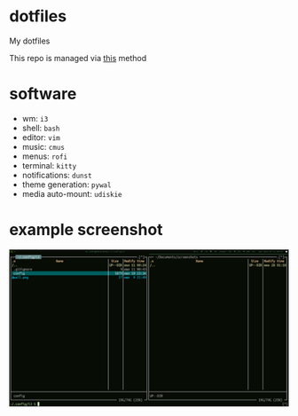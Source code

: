 # dotfiles
My dotfiles

This repo is managed via [this](https://www.atlassian.com/git/tutorials/dotfiles) method

# software

- wm: `i3`
- shell: `bash`
- editor: `vim`
- music: `cmus`
- menus: `rofi`
- terminal: `kitty`
- notifications: `dunst`
- theme generation: `pywal`
- media auto-mount: `udiskie`

# example screenshot
![screenshot](https://github.com/s0rg/dotfiles/blob/master/.config/i3/screenshot.png)

